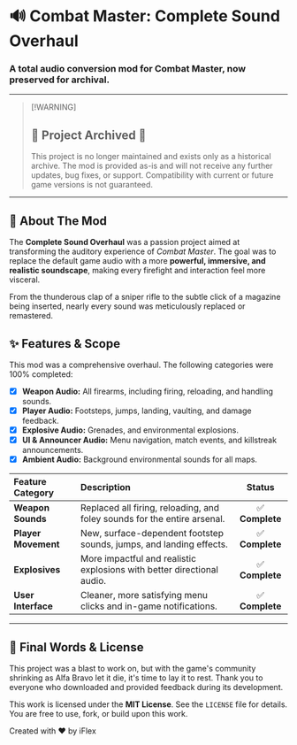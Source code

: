 # 🔊 Combat Master: Complete Sound Overhaul

### A total audio conversion mod for Combat Master, now preserved for archival.

-----

> [\!WARNING]
>
> ## 🛑 **Project Archived** 🛑
>
> This project is no longer maintained and exists only as a historical archive. The mod is provided as-is and will not receive any further updates, bug fixes, or support. Compatibility with current or future game versions is not guaranteed.

-----

## 📖 About The Mod

The **Complete Sound Overhaul** was a passion project aimed at transforming the auditory experience of *Combat Master*. The goal was to replace the default game audio with a more **powerful, immersive, and realistic soundscape**, making every firefight and interaction feel more visceral.

From the thunderous clap of a sniper rifle to the subtle click of a magazine being inserted, nearly every sound was meticulously replaced or remastered.

## ✨ Features & Scope

This mod was a comprehensive overhaul. The following categories were 100% completed:

  - [x] **Weapon Audio:** All firearms, including firing, reloading, and handling sounds.
  - [x] **Player Audio:** Footsteps, jumps, landing, vaulting, and damage feedback.
  - [x] **Explosive Audio:** Grenades, and environmental explosions.
  - [x] **UI & Announcer Audio:** Menu navigation, match events, and killstreak announcements.
  - [x] **Ambient Audio:** Background environmental sounds for all maps.

| Feature Category | Description | Status |
| :--- | :--- | :---: |
| **Weapon Sounds** | Replaced all firing, reloading, and foley sounds for the entire arsenal. | ✅ **Complete** |
| **Player Movement** | New, surface-dependent footstep sounds, jumps, and landing effects. | ✅ **Complete** |
| **Explosives** | More impactful and realistic explosions with better directional audio. | ✅ **Complete** |
| **User Interface** | Cleaner, more satisfying menu clicks and in-game notifications. | ✅ **Complete** |


-----

## 📜 Final Words & License

This project was a blast to work on, but with the game's community shrinking as Alfa Bravo let it die, it's time to lay it to rest. Thank you to everyone who downloaded and provided feedback during its development.

This work is licensed under the **MIT License**. See the `LICENSE` file for details. You are free to use, fork, or build upon this work.

Created with ❤️ by iFlex
